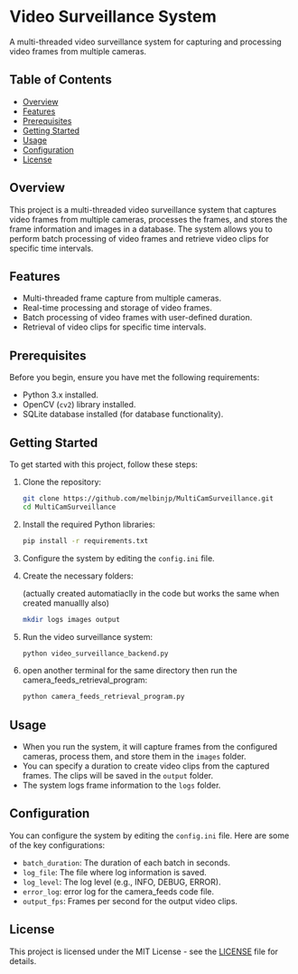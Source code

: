 # Video Surveillance System

A multi-threaded video surveillance system for capturing and processing video frames from multiple cameras.

## Table of Contents

- [Overview](#overview)
- [Features](#features)
- [Prerequisites](#prerequisites)
- [Getting Started](#getting-started)
- [Usage](#usage)
- [Configuration](#configuration)
- [License](#license)

## Overview

This project is a multi-threaded video surveillance system that captures video frames from multiple cameras, processes the frames, and stores the frame information and images in a database. The system allows you to perform batch processing of video frames and retrieve video clips for specific time intervals.

## Features

- Multi-threaded frame capture from multiple cameras.
- Real-time processing and storage of video frames.
- Batch processing of video frames with user-defined duration.
- Retrieval of video clips for specific time intervals.

## Prerequisites

Before you begin, ensure you have met the following requirements:

- Python 3.x installed.
- OpenCV (`cv2`) library installed.
- SQLite database installed (for database functionality).

## Getting Started

To get started with this project, follow these steps:

1. Clone the repository:

   ```bash
   git clone https://github.com/melbinjp/MultiCamSurveillance.git
   cd MultiCamSurveillance
   ```


2. Install the required Python libraries:

   ```bash
   pip install -r requirements.txt
   ```

3. Configure the system by editing the `config.ini` file.

4. Create the necessary folders:
   
    (actually created automatiaclly in the code but works the same when created manuallly also)

   ```bash
   mkdir logs images output
   ```

5. Run the video surveillance system:

   ```bash
   python video_surveillance_backend.py
   ```
6. open another terminal for the same directory then run the camera_feeds_retrieval_program:

   ```bash
   python camera_feeds_retrieval_program.py
   ```
   
## Usage

- When you run the system, it will capture frames from the configured cameras, process them, and store them in the `images` folder.
- You can specify a duration to create video clips from the captured frames. The clips will be saved in the `output` folder.
- The system logs frame information to the `logs` folder.

## Configuration

You can configure the system by editing the `config.ini` file. Here are some of the key configurations:

- `batch_duration`: The duration of each batch in seconds.
- `log_file`: The file where log information is saved.
- `log_level`: The log level (e.g., INFO, DEBUG, ERROR).
- `error_log`: error log for the camera_feeds code file. 
- `output_fps`: Frames per second for the output video clips.

## License

This project is licensed under the MIT License - see the [LICENSE](LICENSE) file for details.
   
